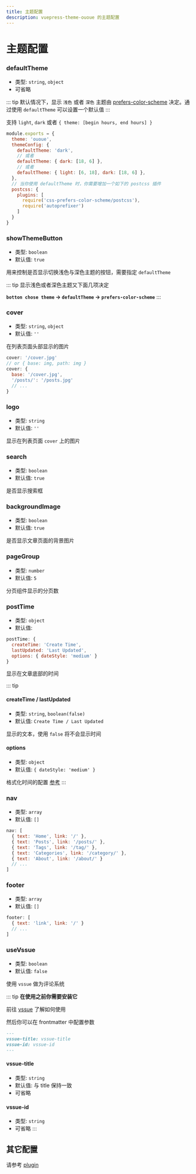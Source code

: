 ```yaml
---
title: 主题配置
description: vuepress-theme-ououe 的主题配置
---
```


# 主题配置

### defaultTheme <Badge text="^1.3.6"/>
- 类型: `string`, `object`
- 可省略

::: tip
默认情况下，显示 `浅色` 或者 `深色` 主题由 [prefers-color-scheme](https://developer.mozilla.org/zh-CN/docs/Web/CSS/@media/prefers-color-scheme) 决定。通过使用 `defaultTheme` 可以设置一个默认值
:::

支持 `light`, `dark` 或者 `{ theme: [begin hours, end hours] }`

``` js {4,6,8,13}
module.exports = {
  theme: 'ououe',
  themeConfig: {
    defaultTheme: 'dark',
    // 或者
    defaultTheme: { dark: [18, 6] },
    // 或者
    defaultTheme: { light: [6, 18], dark: [18, 6] },
  },
  // 当你使用 defaultTheme 时，你需要增加一个如下的 postcss 插件
  postcss: {
    plugins: [
      require('css-prefers-color-scheme/postcss'),
      require('autoprefixer')
    ]
  }
}
```

### showThemeButton <Badge text="^1.3.6"/>
- 类型: `boolean`
- 默认值: `true`

用来控制是否显示切换浅色与深色主题的按钮，需要指定 `defaultTheme`

::: tip
显示浅色或者深色主题又下面几项决定

**`botton chose theme` -> `defaultTheme` -> `prefers-color-scheme`**
:::

### cover
- 类型: `string`, `object`
- 默认值: `''`

在列表页面头部显示的图片

``` js
cover: '/cover.jpg'
// or { base: img, path: img }
cover: {
  base: '/cover.jpg',
  '/posts/': '/posts.jpg'
  // ...
}
```

### logo
- 类型: `string`
- 默认值: `''`

显示在列表页面 `cover` 上的图片

### search
- 类型: `boolean`
- 默认值: `true`

是否显示搜索框

### backgroundImage <Badge text="^1.3.4"/>
- 类型: `boolean`
- 默认值: `true`

是否显示文章页面的背景图片

### pageGroup
- 类型: `number`
- 默认值: `5`

分页组件显示的分页数

### postTime
- 类型: `object`
- 默认值:

``` js
postTime: {
  createTime: 'Create Time',
  lastUpdated: 'Last Updated',
  options: { dateStyle: 'medium' }
}
```

显示在文章底部的时间

::: tip
#### createTime / lastUpdated
- 类型: `string`, `boolean(false)`
- 默认值: `Create Time / Last Updated`

显示的文本，使用 `false` 将不会显示时间

#### options <Badge text="^1.4.1"/>
- 类型: `object`
- 默认值: `{ dateStyle: 'medium' }`

格式化时间的配置 [参考](https://developer.mozilla.org/zh-CN/docs/Web/JavaScript/Reference/Global_Objects/Date/toLocaleString)
:::

### nav
- 类型: `array`
- 默认值: `[]`

``` js
nav: [
  { text: 'Home', link: '/' },
  { text: 'Posts', link: '/posts/' },
  { text: 'Tags', link: '/tag/' },
  { text: 'Categories', link: '/category/' },
  { text: 'About', link: '/about/' }
  // ...
]
```

### footer
- 类型: `array`
- 默认值: `[]`

``` js
footer: [
  { text: 'link', link: '/' }
  // ...
]
```

### useVssue <Badge text="^1.4.1"/>
- 类型: `boolean`
- 默认值: `false`

使用 `vssue` 做为评论系统

::: tip
**在使用之前你需要安装它**

前往 [vssue](https://vssue.js.org/guide/vuepress.html) 了解如何使用

然后你可以在 frontmatter 中配置参数

``` md
---
vssue-title: vssue-title
vssue-id: vssue-id
---
```

#### vssue-title
- 类型: `string`
- 默认值: 与 title 保持一致
- 可省略

#### vssue-id
- 类型: `string`
- 可省略
:::

## 其它配置

请参考 [plugin](../plugin/blog-multidir)
